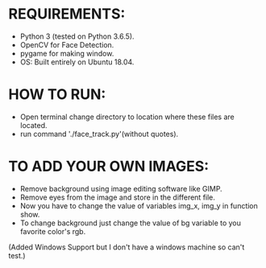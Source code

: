 REQUIREMENTS:
============

* Python 3 (tested on Python 3.6.5).
* OpenCV for Face Detection.
* pygame for making window.
* OS: Built entirely on Ubuntu 18.04.


HOW TO RUN:
==========
* Open terminal change directory to location where these files are located.
* run command './face_track.py'(without quotes).

TO ADD YOUR OWN IMAGES:
======================
* Remove background using image editing software like GIMP.
* Remove eyes from the image and store in the different file.
* Now you have to change the value of variables img_x, img_y in function show.
* To change background just change the value of bg variable to you favorite color's rgb.

(Added Windows Support but I don't have a windows machine so can't test.)


